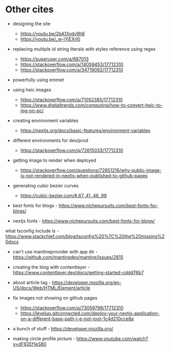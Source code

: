 # Other cites

- designing the site

  - https://youtu.be/2bA13vdv9h8
  - https://youtu.be/_w-iYiEXrl0

- replacing multiple id string literals with styles reference using regex

  - https://superuser.com/a/687013
  - https://stackoverflow.com/a/14059453/17712310
  - https://stackoverflow.com/a/34719092/17712310

- powerfully using emmet

- using heic images

  - https://stackoverflow.com/a/71052385/17712310
  - https://www.digitaltrends.com/computing/how-to-convert-heic-to-jpg-on-pc/

- creating environment variables

  - https://nextjs.org/docs/basic-features/environment-variables

- different environments for dev/prod

  - https://stackoverflow.com/q/72615033/17712310

- getting image to render when deployed

  - https://stackoverflow.com/questions/72851216/why-public-image-is-not-rendered-in-nextjs-when-published-to-github-pages

- generating cubic bezier curves

  - https://cubic-bezier.com/#.67,.41,.46,.99

- best fonts for blogs - https://www.nichepursuits.com/best-fonts-for-blogs/
- nextjs fonts - https://www.nichepursuits.com/best-fonts-for-blogs/

what tsconfig include is - https://www.stackchief.com/blog/tsconfig%20%7C%20the%20missing%20docs

- can't use mantineprovider with app dir - https://github.com/mantinedev/mantine/issues/2815

- creating the blog with contentlayer - https://www.contentlayer.dev/docs/getting-started-cddd76b7

- about article tag - https://developer.mozilla.org/en-US/docs/Web/HTML/Element/article

- fix images not showing on github pages

  - https://stackoverflow.com/a/73059798/17712310
  - https://levelup.gitconnected.com/deploy-your-nextjs-application-on-a-different-base-path-i-e-not-root-1c4d210cce8a

- a bunch of stuff - https://developer.mozilla.org/

- making circle profile picture - https://www.youtube.com/watch?v=dF92Ef1eS80
